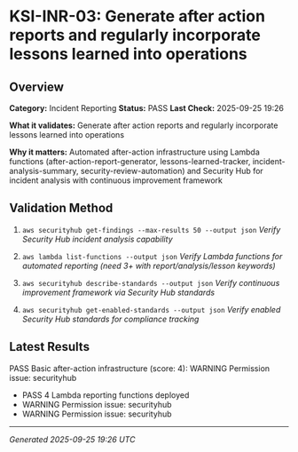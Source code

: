 # KSI-INR-03: Generate after action reports and regularly incorporate lessons learned into operations

## Overview

**Category:** Incident Reporting
**Status:** PASS
**Last Check:** 2025-09-25 19:26

**What it validates:** Generate after action reports and regularly incorporate lessons learned into operations

**Why it matters:** Automated after-action infrastructure using Lambda functions (after-action-report-generator, lessons-learned-tracker, incident-analysis-summary, security-review-automation) and Security Hub for incident analysis with continuous improvement framework

## Validation Method

1. `aws securityhub get-findings --max-results 50 --output json`
   *Verify Security Hub incident analysis capability*

2. `aws lambda list-functions --output json`
   *Verify Lambda functions for automated reporting (need 3+ with report/analysis/lesson keywords)*

3. `aws securityhub describe-standards --output json`
   *Verify continuous improvement framework via Security Hub standards*

4. `aws securityhub get-enabled-standards --output json`
   *Verify enabled Security Hub standards for compliance tracking*

## Latest Results

PASS Basic after-action infrastructure (score: 4): WARNING Permission issue: securityhub
- PASS 4 Lambda reporting functions deployed
- WARNING Permission issue: securityhub
- WARNING Permission issue: securityhub

---
*Generated 2025-09-25 19:26 UTC*